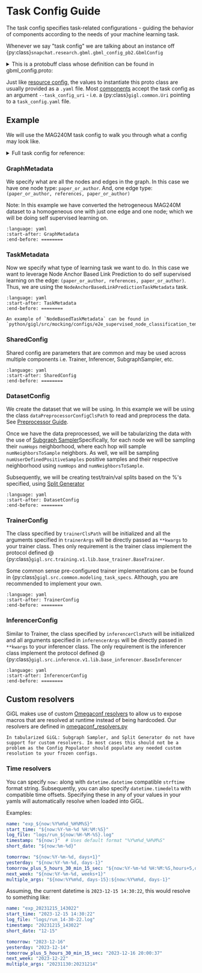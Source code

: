 # Task Config Guide

The task config specifies task-related configurations - guiding the behavior of components according to the needs of
your machine learning task.

Whenever we say "task config" we are talking about an instance off
{py:class}`snapchat.research.gbml.gbml_config_pb2.GbmlConfig`

<details>
<summary><bold>This is a protobuff class whose definition can be found in gbml_config.proto:</bold></summary>

```{literalinclude} ../../../proto/snapchat/research/gbml/gbml_config.proto
:language: proto
```

</details>

Just like [resource config](./resource_config_guide.md), the values to instantiate this proto class are usually provided
as a `.yaml` file. Most [components](../overview/architecture.md#components) accept the task config as an argument
`--task_config_uri` - i.e. a {py:class}`gigl.common.Uri` pointing to a `task_config.yaml` file.

## Example

We will use the MAG240M task config to walk you through what a config may look like.

<details>
<summary><bold>Full task config for reference:</bold></summary>

```{literalinclude} ../../../examples/MAG240M/task_config.yaml
:language: yaml
```

</details>

### GraphMetadata

We specify what are all the nodes and edges in the graph. In this case we have one node type: `paper_or_author`. And,
one edge type: `(paper_or_author, references, paper_or_author)`

Note: In this example we have converted the hetrogeneous MAG240M dataset to a homogeneous one with just one edge and one
node; which we will be doing self supervised learning on.

```{literalinclude} ../../../examples/MAG240M/task_config.yaml
:language: yaml
:start-after: GraphMetadata
:end-before: ========
```

### TaskMetadata

Now we specify what type of learning task we want to do. In this case we want to leverage Node Anchor Based Link
Prediction to do self supervised learning on the edge: `(paper_or_author, references, paper_or_author)`. Thus, we are
using the `NodeAnchorBasedLinkPredictionTaskMetadata` task.

```{literalinclude} ../../../examples/MAG240M/task_config.yaml
:language: yaml
:start-after: TaskMetadata
:end-before: ========
```

```{note}
An example of `NodeBasedTaskMetadata` can be found in `python/gigl/src/mocking/configs/e2e_supervised_node_classification_template_gbml_config.yaml`
```

### SharedConfig

Shared config are parameters that are common and may be used across multiple components i.e. Trainer, Inferencer,
SubgraphSampler, etc.

```{literalinclude} ../../../examples/MAG240M/task_config.yaml
:language: yaml
:start-after: SharedConfig
:end-before: ========
```

### DatasetConfig

We create the dataset that we will be using. In this example we will be using the class `dataPreprocessorConfigClsPath`
to read and preprocess the data. See [Preprocessor Guide](../overview/components/data_preprocessor.md).

Once we have the data preprocessed, we will be tabularizing the data with the use of
[Subgraph Sampler](../overview/components/data_preprocessor.md)Specifically, for each node we will be sampling their
`numHops` neighborhood, where each hop will sample `numNeighborsToSample` neighbors. As well, we will be sampling
`numUserDefinedPositiveSamples` positive samples and their respective neighborhood using `numHops` and
`numNeighborsToSample`.

Subsequently, we will be creating test/train/val splits based on the %'s specified, using
[Split Generator](../overview/components/split_generator.md)

```{literalinclude} ../../../examples/MAG240M/task_config.yaml
:language: yaml
:start-after: DatasetConfig
:end-before: ========
```

### TrainerConfig

The class specified by `trainerClsPath` will be initialized and all the arguments specified in `trainerArgs` will be
directly passed as `**kwargs` to your trainer class. Thes only requirement is the trainer class implement the protocol
defined @ {py:class}`gigl.src.training.v1.lib.base_trainer.BaseTrainer`.

Some common sense pre-configured trainer implementations can be found in
{py:class}`gigl.src.common.modeling_task_specs`. Although, you are recommended to implement your own.

```{literalinclude} ../../../examples/MAG240M/task_config.yaml
:language: yaml
:start-after: TrainerConfig
:end-before: ========
```

### InferencerConfig

Similar to Trainer, the class specified by `inferencerClsPath` will be initialized and all arguments specified in
`inferencerArgs` will be directly passed in `**kwargs` to your inferencer class. The only requirement is the inferencer
class implement the protocol defined @ {py:class}`gigl.src.inference.v1.lib.base_inferencer.BaseInferencer`

```{literalinclude} ../../../examples/MAG240M/task_config.yaml
:language: yaml
:start-after: InferencerConfig
:end-before: ========
```

## Custom resolvers

GiGL makes use of custom [Omegaconf resolvers](https://omegaconf.readthedocs.io/en/latest/custom_resolvers.html) to
allow us to expose macros that are resolved at runtime instead of being hardcoded. Our resolvers are defined in
[omegaconf_resolvers.py](python/gigl/common/omegaconf_resolvers.py)

```{note}
In tabularized GiGL: Subgraph Sampler, and Split Generator do not have support for custom resolvers. In most cases this should not be a problem as the Config Populator should populate any needed custom resolution to your frozen configs.
```

### Time resolvers

You can specify `now:` along with `datetime.datetime` compatible `strftime` format string. Subsequently, you can also
specify `datetime.timedelta` with compatible time offsets. Specifying these in any of your values in your yamls will
automatically resolve when loaded into GiGL.

Examples:

```yaml
name: "exp_${now:%Y%m%d_%H%M%S}"
start_time: "${now:%Y-%m-%d %H:%M:%S}"
log_file: "logs/run_${now:%H-%M-%S}.log"
timestamp: "${now:}"  # Uses default format "%Y%m%d_%H%M%S"
short_date: "${now:%m-%d}"

tomorrow: "${now:%Y-%m-%d, days+1}"
yesterday: "${now:%Y-%m-%d, days-1}"
tomorrow_plus_5_hours_30_min_15_sec: "${now:%Y-%m-%d %H:%M:%S,hours+5,days+1,minutes+30,seconds+15}"
next_week: "${now:%Y-%m-%d, weeks+1}"
multiple_args: "${now:%Y%m%d, days-15}:${now:%Y%m%d, days-1}"
```

Assuming, the current datetime is `2023-12-15 14:30:22`, this would resolve to something like:

```yaml
name: "exp_20231215_143022"
start_time: "2023-12-15 14:30:22"
log_file: "logs/run_14-30-22.log"
timestamp: "20231215_143022"
short_date: "12-15"

tomorrow: "2023-12-16"
yesterday: "2023-12-14"
tomorrow_plus_5_hours_30_min_15_sec: "2023-12-16 20:00:37"
next_week: "2023-12-22"
multiple_args: "20231130:20231214"
```
